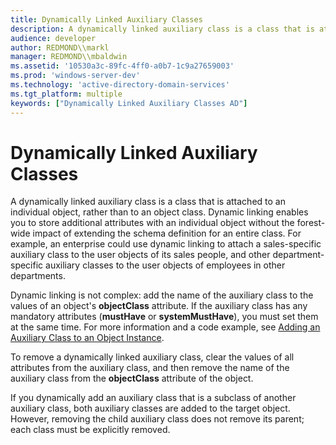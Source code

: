 ```yaml
---
title: Dynamically Linked Auxiliary Classes
description: A dynamically linked auxiliary class is a class that is attached to an individual object, rather than to an object class.
audience: developer
author: REDMOND\\markl
manager: REDMOND\\mbaldwin
ms.assetid: '10530a3c-89fc-4ff0-a0b7-1c9a27659003'
ms.prod: 'windows-server-dev'
ms.technology: 'active-directory-domain-services'
ms.tgt_platform: multiple
keywords: ["Dynamically Linked Auxiliary Classes AD"]
---
```


# Dynamically Linked Auxiliary Classes

A dynamically linked auxiliary class is a class that is attached to an individual object, rather than to an object class. Dynamic linking enables you to store additional attributes with an individual object without the forest-wide impact of extending the schema definition for an entire class. For example, an enterprise could use dynamic linking to attach a sales-specific auxiliary class to the user objects of its sales people, and other department-specific auxiliary classes to the user objects of employees in other departments.

Dynamic linking is not complex: add the name of the auxiliary class to the values of an object's **objectClass** attribute. If the auxiliary class has any mandatory attributes (**mustHave** or **systemMustHave**), you must set them at the same time. For more information and a code example, see [Adding an Auxiliary Class to an Object Instance](adding-an-auxiliary-class-to-an-object-instance.md).

To remove a dynamically linked auxiliary class, clear the values of all attributes from the auxiliary class, and then remove the name of the auxiliary class from the **objectClass** attribute of the object.

If you dynamically add an auxiliary class that is a subclass of another auxiliary class, both auxiliary classes are added to the target object. However, removing the child auxiliary class does not remove its parent; each class must be explicitly removed.

 

 




